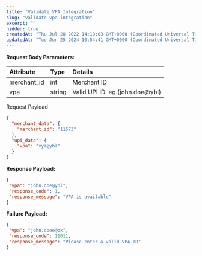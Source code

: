 ```yaml
---
title: "Validate VPA Integration"
slug: "validate-vpa-integration"
excerpt: ""
hidden: true
createdAt: "Thu Jul 28 2022 14:10:03 GMT+0000 (Coordinated Universal Time)"
updatedAt: "Tue Jun 25 2024 10:54:41 GMT+0000 (Coordinated Universal Time)"
---
```

**Request Body Parameters:**

| Attribute   | Type   | Details                         |
| :---------- | :----- | :------------------------------ |
| merchant_id | int    | Merchant ID                     |
| vpa         | string | Valid UPI ID. eg.(john.doe@ybl) |

Request Payload

```json
{
  "merchant_data": {
    "merchant_id": "11573"
  },
  "upi_data": {
    "vpa": "xyz@ybl"
  }
}
```

**Response Payload:** 

```json 200 success
{
 "vpa": "john.doe@ybl",
 "response_code": 1,
 "response_message": "VPA is available"
}
```

**Failure Payload:** 

```json 400
{
 "vpa": "john.doee@ok",
 "response_code": 11011,
 "response_message": "Please enter a valid VPA ID"
}
```
